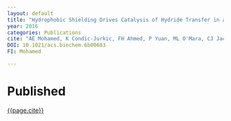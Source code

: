 ```yaml
---
layout: default
title: "Hydrophobic Shielding Drives Catalysis of Hydride Transfer in a Family of F420H2-Dependent Enzymes"
year: 2016
categories: Publications
cite: "AE Mohamed, K Condic-Jurkic, FH Ahmed, P Yuan, ML O'Mara, CJ Jackson, ML Coote. 2016. Hydrophobic Shielding Drives Catalysis of Hydride Transfer in a Family of F420H2-Dependent Enzymes. Biochemistry 55: 6908-6918" 
DOI: 10.1021/acs.biochem.6b00683
FI: Mohamed

---
```

# Published 

[{{page.cite}}](https://doi.org/{{page.DOI}})

